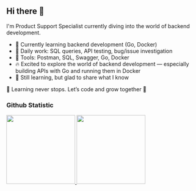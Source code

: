## Hi there 👋

I'm Product Support Specialist currently diving into the world of backend development.

- 🌱 Currently learning backend development (Go, Docker)
- 🧪 Daily work: SQL queries, API testing, bug/issue investigation
- 🧰 Tools: Postman, SQL, Swagger, Go, Docker
- 🔥 Excited to explore the world of backend development — especially building APIs with Go and running them in Docker
- 💬 Still learning, but glad to share what I know

🚧 Learning never stops. Let’s code and grow together 🚀

### Github Statistic
<p align="left">
<a href="https://github.com/Ionners">
  <img height="180em" src="https://github-readme-stats-eight-theta.vercel.app/api?username=Ionners&show_icons=true&theme=algolia&include_all_commits=true&count_private=true"/>
  <img height="180em" src="https://github-readme-stats-eight-theta.vercel.app/api/top-langs/?username=Ionners&layout=compact&layout=compact&theme=algolia"/>
</a>
</p>
